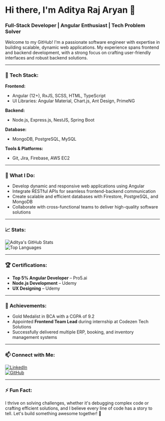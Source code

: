 # Hi there, I'm Aditya Raj Aryan 👋  
### Full-Stack Developer | Angular Enthusiast | Tech Problem Solver  

Welcome to my GitHub! I'm a passionate software engineer with expertise in building scalable, dynamic web applications. My experience spans frontend and backend development, with a strong focus on crafting user-friendly interfaces and robust backend solutions.  

---

### 🔧 **Tech Stack:**  
**Frontend:**  
- Angular (12+), RxJS, SCSS, HTML, TypeScript  
- UI Libraries: Angular Material, Chart.js, Ant Design, PrimeNG  

**Backend:**  
- Node.js, Express.js, NestJS, Spring Boot  

**Database:**  
- MongoDB, PostgreSQL, MySQL  

**Tools & Platforms:**  
- Git, Jira, Firebase, AWS EC2  

---

### 🌟 **What I Do:**  
- Develop dynamic and responsive web applications using Angular  
- Integrate RESTful APIs for seamless frontend-backend communication  
- Create scalable and efficient databases with Firestore, PostgreSQL, and MongoDB  
- Collaborate with cross-functional teams to deliver high-quality software solutions  

---

### 📈 **Stats:**  
![Aditya's GitHub Stats](https://github-readme-stats.vercel.app/api?username=adityaraja338&show_icons=true&theme=radical)  
![Top Languages](https://github-readme-stats.vercel.app/api/top-langs/?username=adityaraja338&layout=compact&theme=radical)  

---

### 🏆 **Certifications:**  
- **Top 5% Angular Developer** – Pro5.ai  
- **Node.js Development** – Udemy  
- **UX Designing** – Udemy  

---

### 🚀 **Achievements:**  
- Gold Medalist in BCA with a CGPA of 9.2  
- Appointed **Frontend Team Lead** during internship at Codezen Tech Solutions  
- Successfully delivered multiple ERP, booking, and inventory management systems  

---

### 📫 **Connect with Me:**  
[![LinkedIn](https://img.shields.io/badge/-AdityaRajAryan-blue?style=flat-square&logo=Linkedin&logoColor=white&link=https://www.linkedin.com/in/aditya-raj-aryan-247603247/)](https://www.linkedin.com/in/aditya-raj-aryan-247603247/)  
[![GitHub](https://img.shields.io/badge/-GitHub-333?style=flat-square&logo=github&logoColor=white&link=https://github.com/adityaraja338)](https://github.com/adityaraja338)  

---

### ⚡ Fun Fact:  
I thrive on solving challenges, whether it's debugging complex code or crafting efficient solutions, and I believe every line of code has a story to tell. Let's build something awesome together! 🚀  
